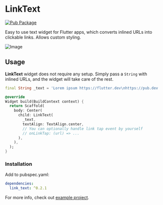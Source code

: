 # LinkText

[![Pub Package](https://img.shields.io/pub/v/link_text.svg?style=flat-square)](https://pub.dartlang.org/packages/link_text)

Easy to use text widget for Flutter apps, which converts inlined URLs into clickable links. Allows custom styling.

![Image](https://raw.githubusercontent.com/aleksanderwozniak/link_text/assets/link_text_demo.png)

## Usage

**LinkText** widget does not require any setup. Simply pass a `String` with inlined URLs, and the widget will take care of the rest.

```dart
final String _text = 'Lorem ipsum https://flutter.dev\nhttps://pub.dev';

@override
Widget build(BuildContext context) {
  return Scaffold(
    body: Center(
      child: LinkText(
        _text,
        textAlign: TextAlign.center,
        // You can optionally handle link tap event by yourself
        // onLinkTap: (url) => ...
      ),
    ),
  );
}
```

### Installation

Add to pubspec.yaml:

```yaml
dependencies:
  link_text: ^0.2.1
```
For more info, check out [example project](https://github.com/aleksanderwozniak/link_text/tree/master/example).

